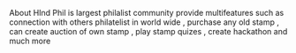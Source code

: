 About
HInd Phil is largest philalist community provide multifeatures such as connection with others philatelist in world wide , purchase any old stamp , can create auction of own stamp , play stamp quizes , create hackathon and much more
